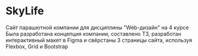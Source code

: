 # SkyLife
Сайт парашютной компании для дисциплины "Web-дизайн" на 4 курсе <br>
Была разработана концепция компании, составлено ТЗ, разработан интерактивный макет в Figma и свёрстаны 3 страницы сайта, используя Flexbox, Grid и Bootstrap
